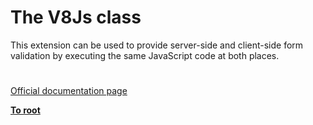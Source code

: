 # The V8Js class



This extension can be used to provide server-side and client-side form validation by executing the same JavaScript code at both places.  

#

[Official documentation page](https://www.php.net/manual/en/class.v8js.php)

**[To root](/README.md)**